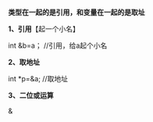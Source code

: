 **类型在一起的是引用，和变量在一起的是取址**

**1、引用**【起一个小名】

int &b=a；    //引用，给a起个小名

**2、取地址**

int *p=&a;    //取地址

**3、二位或运算**

&

